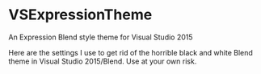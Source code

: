 # VSExpressionTheme

An Expression Blend style theme for Visual Studio 2015

Here are the settings I use to get rid of the horrible black and white Blend theme in Visual Studio 2015/Blend. Use at your own risk.
